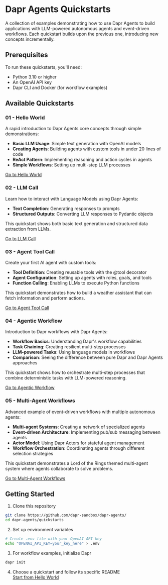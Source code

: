 # Dapr Agents Quickstarts

A collection of examples demonstrating how to use Dapr Agents to build applications with LLM-powered autonomous agents and event-driven workflows. Each quickstart builds upon the previous one, introducing new concepts incrementally.

## Prerequisites

To run these quickstarts, you'll need:
- Python 3.10 or higher
- An OpenAI API key
- Dapr CLI and Docker (for workflow examples)

## Available Quickstarts

### 01 - Hello World

A rapid introduction to Dapr Agents core concepts through simple demonstrations:

- **Basic LLM Usage**: Simple text generation with OpenAI models
- **Creating Agents**: Building agents with custom tools in under 20 lines of code
- **ReAct Pattern**: Implementing reasoning and action cycles in agents
- **Simple Workflows**: Setting up multi-step LLM processes

[Go to Hello World](./01-hello-world)

### 02 - LLM Call

Learn how to interact with Language Models using Dapr Agents:

- **Text Completion**: Generating responses to prompts
- **Structured Outputs**: Converting LLM responses to Pydantic objects

This quickstart shows both basic text generation and structured data extraction from LLMs.

[Go to LLM Call](./02_llm_call_open_ai)

### 03 - Agent Tool Call

Create your first AI agent with custom tools:

- **Tool Definition**: Creating reusable tools with the @tool decorator
- **Agent Configuration**: Setting up agents with roles, goals, and tools
- **Function Calling**: Enabling LLMs to execute Python functions

This quickstart demonstrates how to build a weather assistant that can fetch information and perform actions.

[Go to Agent Tool Call](./03-agent-tool-call)

### 04 - Agentic Workflow

Introduction to Dapr workflows with Dapr Agents:

- **Workflow Basics**: Understanding Dapr's workflow capabilities
- **Task Chaining**: Creating resilient multi-step processes
- **LLM-powered Tasks**: Using language models in workflows
- **Comparison**: Seeing the difference between pure Dapr and Dapr Agents approaches

This quickstart shows how to orchestrate multi-step processes that combine deterministic tasks with LLM-powered reasoning.

[Go to Agentic Workflow](./04-agentic-workflow)

### 05 - Multi-Agent Workflows

Advanced example of event-driven workflows with multiple autonomous agents:

- **Multi-agent Systems**: Creating a network of specialized agents
- **Event-driven Architecture**: Implementing pub/sub messaging between agents
- **Actor Model**: Using Dapr Actors for stateful agent management
- **Workflow Orchestration**: Coordinating agents through different selection strategies

This quickstart demonstrates a Lord of the Rings themed multi-agent system where agents collaborate to solve problems.

[Go to Multi-Agent Workflows](./05-multi-agent-workflow-actors)

## Getting Started

1. Clone this repository
```bash
git clone https://github.com/dapr-sandbox/dapr-agents/
cd dapr-agents/quickstarts
```

2. Set up environment variables
```bash
# Create .env file with your OpenAI API key
echo "OPENAI_API_KEY=your_key_here" > .env
```

3. For workflow examples, initialize Dapr
```bash
dapr init
```

4. Choose a quickstart and follow its specific README  
[Start from Hello World](./01-hello-world)